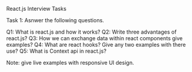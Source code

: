 React.js Interview Tasks
 
Task 1: Asnwer the following questions.

Q1: What is react.js and how it works?
Q2: Write three advantages of react.js?
Q3: How we can exchange data within react components give examples?
Q4: What are react hooks? Give any two examples with there use?
Q5: What is Context api in react.js?
 

Note:
give live examples with responsive UI design.